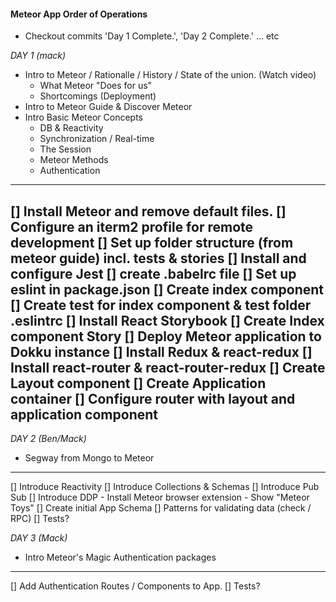 #### Meteor App Order of Operations

- Checkout commits 'Day 1 Complete.', 'Day 2 Complete.' ... etc

*DAY 1 (mack)*
- Intro to Meteor / Rationalle / History / State of the union. (Watch video)
	- What Meteor "Does for us"
	- Shortcomings (Deployment)
- Intro to Meteor Guide & Discover Meteor
- Intro Basic Meteor Concepts
	- DB & Reactivity
	- Synchronization / Real-time
	- The Session
	- Meteor Methods
	- Authentication
----------------------------------------------------------
[] Install Meteor and remove default files.
[] Configure an iterm2 profile for remote development
[] Set up folder structure (from meteor guide) incl. __tests__ & __stories__
[] Install and configure Jest
[] create .babelrc file
[] Set up eslint in package.json
[] Create index component
[] Create test for index component & test folder .eslintrc
[] Install React Storybook
[] Create Index component Story
[] Deploy Meteor application to Dokku instance
[] Install Redux & react-redux
[] Install react-router & react-router-redux
[] Create Layout component
[] Create Application container
[] Configure router with layout and application component
----------------------------------------------------------

*DAY 2 (Ben/Mack)*
- Segway from Mongo to Meteor
----------------------------------------------------------
[] Introduce Reactivity
[] Introduce Collections & Schemas
[] Introduce Pub Sub
[] Introduce DDP
	- Install Meteor browser extension
	- Show "Meteor Toys"
[] Create initial App Schema
[] Patterns for validating data (check / RPC)
[] Tests?


*DAY 3 (Mack)*
- Intro Meteor's Magic Authentication packages
----------------------------------------------------------
[] Add Authentication Routes / Components to App.
[] Tests?

